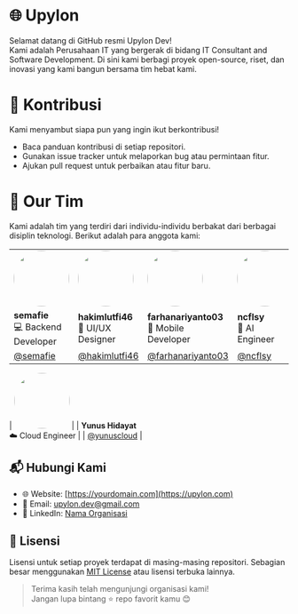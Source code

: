 # 🌐 Upylon

Selamat datang di GitHub resmi Upylon Dev!  
Kami adalah Perusahaan IT yang bergerak di bidang IT Consultant and Software Development. Di sini kami berbagi proyek open-source, riset, dan inovasi yang kami bangun bersama tim hebat kami.

# 🤝 Kontribusi

Kami menyambut siapa pun yang ingin ikut berkontribusi!

- Baca panduan kontribusi di setiap repositori.
- Gunakan issue tracker untuk melaporkan bug atau permintaan fitur.
- Ajukan pull request untuk perbaikan atau fitur baru.

# 👥 Our Tim

Kami adalah tim yang terdiri dari individu-individu berbakat dari berbagai disiplin teknologi. Berikut adalah para anggota kami:

| | | | ||
|--|--|--|--|--|
| <img src="https://github.com/semafie.png" width="100" height="100" style="border-radius: 50%" /> | <img src="https://github.com/hakimlutfi46.png" width="100" height="100" style="border-radius: 50%" /> | <img src="https://github.com/farhanariyanto03.png" width="100" height="100" style="border-radius: 50%" /> | <img src="https://github.com/ncflsy.png" width="100" height="100" style="border-radius: 50%" /> | <img src="https://github.com/adzazarif.png" width="100" height="100" style="border-radius: 50%" /> |
| **semafie** <br> 💻 Backend Developer | **hakimlutfi46** <br> 🎨 UI/UX Designer | **farhanariyanto03** <br> 📱 Mobile Developer | **ncflsy** <br> 🤖 AI Engineer | **adzazarif** <br> 🤖 AI Engineer |
| [@semafie](https://github.com/semafie) | [@hakimlutfi46](https://github.com/hakimlutfi46) | [@farhanariyanto03](https://github.com/farhanariyanto03) | [@ncflsy](https://github.com/ncflsy) | [@adzazarif](https://github.com/adzazarif) |

| <img src="https://github.com/yunuscloud.png" width="100" height="100" style="border-radius: 50%" /> |
| **Yunus Hidayat** <br> ☁️ Cloud Engineer |
| [@yunuscloud](https://github.com/yunuscloud) |

## 📬 Hubungi Kami

- 🌐 Website: [https://yourdomain.com](https://upylon.com)
- 📧 Email: upylon.dev@gmail.com
- 📱 LinkedIn: [Nama Organisasi](https://linkedin.com/)

## 📄 Lisensi

Lisensi untuk setiap proyek terdapat di masing-masing repositori. Sebagian besar menggunakan [MIT License](https://opensource.org/licenses/MIT) atau lisensi terbuka lainnya.

> Terima kasih telah mengunjungi organisasi kami!  
> Jangan lupa bintang ⭐ repo favorit kamu 😊
